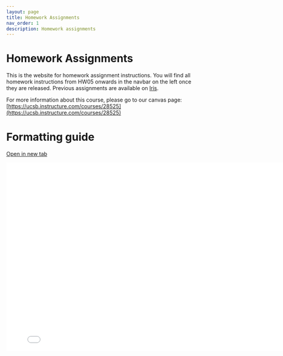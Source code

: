 ```yaml
---
layout: page
title: Homework Assignments
nav_order: 1
description: Homework assignments
---
```


# Homework Assignments

This is the website for homework assignment instructions. You will find all homework instructions from HW05 onwards
in the navbar on the left once they are released. Previous assignments are available on [Iris](https://iris.3e.cs.ucsb.edu/page/cs16-hw).

For more information about this course, please go to our canvas page:
[https://ucsb.instructure.com/courses/28525](https://ucsb.instructure.com/courses/28525)

# Formatting guide

<a href="assets/pdfs/formatting-guide.pdf" target="_blank">Open in new tab</a>

<embed src="assets/pdfs/formatting-guide.pdf" width="800" height="500"> 
